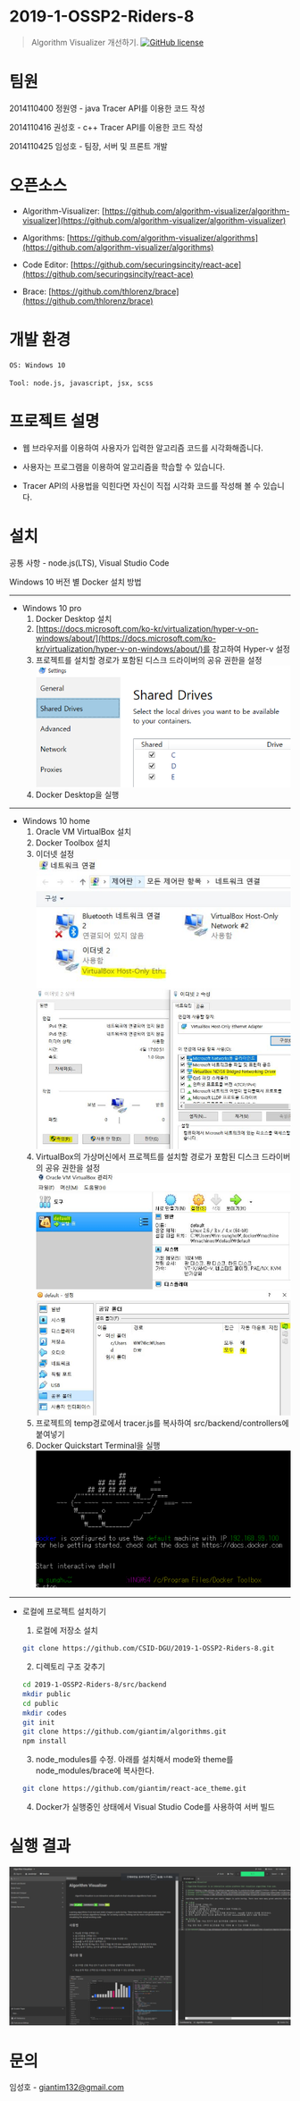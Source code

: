 # 2019-1-OSSP2-Riders-8

> Algorithm Visualizer 개선하기.
[![GitHub license](https://img.shields.io/github/license/algorithm-visualizer/algorithm-visualizer.svg?style=flat-square)](https://github.com/algorithm-visualizer/algorithm-visualizer/blob/master/LICENSE)

# 팀원
2014110400 정원영 - java Tracer API를 이용한 코드 작성

2014110416 권성호 - c++ Tracer API를 이용한 코드 작성

2014110425 임성호 - 팀장, 서버 및 프론트 개발

# 오픈소스

- Algorithm-Visualizer: [https://github.com/algorithm-visualizer/algorithm-visualizer](https://github.com/algorithm-visualizer/algorithm-visualizer)

- Algorithms: [https://github.com/algorithm-visualizer/algorithms](https://github.com/algorithm-visualizer/algorithms)

- Code Editor: [https://github.com/securingsincity/react-ace](https://github.com/securingsincity/react-ace)

- Brace: [https://github.com/thlorenz/brace](https://github.com/thlorenz/brace)

# 개발 환경

```
OS: Windows 10

Tool: node.js, javascript, jsx, scss
```

# 프로젝트 설명

- 웹 브라우저를 이용하여 사용자가 입력한 알고리즘 코드를 시각화해줍니다.

- 사용자는 프로그램을 이용하여 알고리즘을 학습할 수 있습니다.

- Tracer API의 사용법을 익힌다면 자신이 직접 시각화 코드를 작성해 볼 수 있습니다.

# 설치

공통 사항 - node.js(LTS), Visual Studio Code

Windows 10 버전 별 Docker 설치 방법

*****

- Windows 10 pro
    1. Docker Desktop 설치
    2. [https://docs.microsoft.com/ko-kr/virtualization/hyper-v-on-windows/about/](https://docs.microsoft.com/ko-kr/virtualization/hyper-v-on-windows/about/)를
        참고하여 Hyper-v 설정
    3. 프로젝트를 설치할 경로가 포함된 디스크 드라이버의 공유 권한을 설정
        ![shared_driver](./image/docker_shared_driver.PNG)    
    4. Docker Desktop을 실행

*****

- Windows 10 home
    1. Oracle VM VirtualBox 설치 
    2. Docker Toolbox 설치
    3. 이더넷 설정
        ![ethernet](./image/ethernet.JPG)
        ![ethernet_property](./image/ethernet_property.JPG)
    4. VirtualBox의 가상머신에서 프로젝트를 설치할 경로가 포함된 디스크 드라이버의 공유 권한을 설정
        ![vm_setting](./image/vm_setting.JPG)
        ![vm_setting_mount](./image/vm_setting_mount.JPG)
    5. 프로젝트의 temp경로에서 tracer.js를 복사하여 src/backend/controllers에 붙여넣기
    6. Docker Quickstart Terminal을 실행
        ![toolbox](./image/toolbox.png)

*****

- 로컬에 프로젝트 설치하기

    1. 로컬에 저장소 설치

    ``` bash
    git clone https://github.com/CSID-DGU/2019-1-OSSP2-Riders-8.git
    ```

    2. 디렉토리 구조 갖추기

    ``` bash
    cd 2019-1-OSSP2-Riders-8/src/backend
    mkdir public
    cd public
    mkdir codes
    git init
    git clone https://github.com/giantim/algorithms.git
    npm install
    ```

    3. node_modules를 수정. 아래를 설치해서 mode와 theme를 node_modules/brace에 복사한다.

    ``` bash
    git clone https://github.com/giantim/react-ace_theme.git
    ```

    4. Docker가 실행중인 상태에서 Visual Studio Code를 사용하여 서버 빌드


# 실행 결과
![project](./image/project.PNG)

# 문의
임성호 - giantim132@gmail.com

